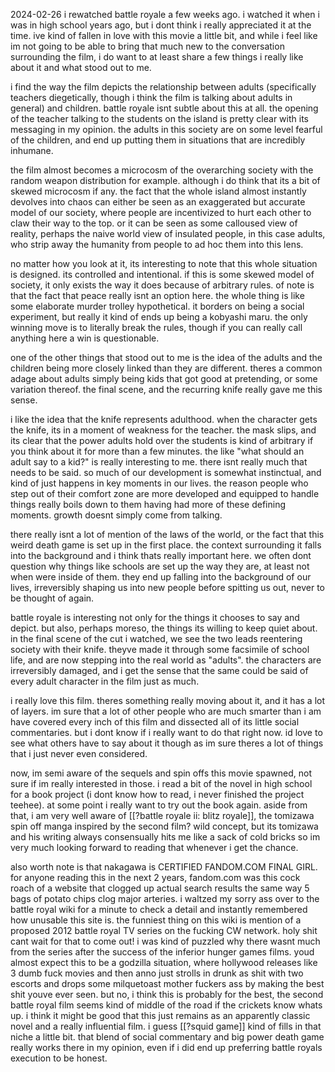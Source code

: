 2024-02-26
i rewatched battle royale a few weeks ago. i watched it when i was in high school years ago, but i dont think i really appreciated it at the time. ive kind of fallen in love with this movie a little bit, and while i feel like im not going to be able to bring that much new to the conversation surrounding the film, i do want to at least share a few things i really like about it and what stood out to me.

i find the way the film depicts the relationship between adults (specifically teachers diegetically, though i think the film is talking about adults in general) and children. battle royale isnt subtle about this at all. the opening of the teacher talking to the students on the island is pretty clear with its messaging in my opinion. the adults in this society are on some level fearful of the children, and end up putting them in situations that are incredibly inhumane.

the film almost becomes a microcosm of the overarching society with the random weapon distribution for example. although i do think that its a bit of skewed microcosm if any. the fact that the whole island almost instantly devolves into chaos can either be seen as an exaggerated but accurate model of our society, where people are incentivized to hurt each other to claw their way to the top. or it can be seen as some calloused view of reality, perhaps the naive world view of insulated people, in this case adults, who strip away the humanity from people to ad hoc them into this lens.

no matter how you look at it, its interesting to note that this whole situation is designed. its controlled and intentional. if this is some skewed model of society, it only exists the way it does because of arbitrary rules. of note is that the fact that peace really isnt an option here. the whole thing is like some elaborate murder trolley hypothetical. it borders on being a social experiment, but really it kind of ends up being a kobyashi maru. the only winning move is to literally break the rules, though if you can really call anything here a win is questionable.

one of the other things that stood out to me is the idea of the adults and the children being more closely linked than they are different. theres a common adage about adults simply being kids that got good at pretending, or some variation thereof. the final scene, and the recurring knife really gave me this sense.

i like the idea that the knife represents adulthood. when the character gets the knife, its in a moment of weakness for the teacher. the mask slips, and its clear that the power adults hold over the students is kind of arbitrary if you think about it for more than a few minutes. the like "what should an adult say to a kid?" is really interesting to me. there isnt really much that needs to be said. so much of our development is somewhat instinctual, and kind of just happens in key moments in our lives. the reason people who step out of their comfort zone are more developed and equipped to handle things really boils down to them having had more of these defining moments. growth doesnt simply come from talking.

there really isnt a lot of mention of the laws of the world, or the fact that this weird death game is set up in the first place. the context surrounding it falls into the background and i think thats really important here. we often dont question why things like schools are set up the way they are, at least not when were inside of them. they end up falling into the background of our lives, irreversibly shaping us into new people before spitting us out, never to be thought of again.

battle royale is interesting not only for the things it chooses to say and depict. but also, perhaps moreso, the things its willing to keep quiet about. in the final scene of the cut i watched, we see the two leads reentering society with their knife. theyve made it through some facsimile of school life, and are now stepping into the real world as "adults". the characters are irreversibly damaged, and i get the sense that the same could be said of every adult character in the film just as much.

i really love this film. theres something really moving about it, and it has a lot of layers. im sure that a lot of other people who are much smarter than i am have covered every inch of this film and dissected all of its little social commentaries. but i dont know if i really want to do that right now. id love to see what others have to say about it though as im sure theres a lot of things that i just never even considered.

now, im semi aware of the sequels and spin offs this movie spawned, not sure if im really interested in those. i read a bit of the novel in high school for a book project (i dont know how to read, i never finished the project teehee). at some point i really want to try out the book again. aside from that, i am very well aware of [[?battle royale ii: blitz royale]], the tomizawa spin off manga inspired by the second film? wild concept, but its tomizawa and his writing always consensually hits me like a sack of cold bricks so im very much looking forward to reading that whenever i get the chance.

also worth note is that nakagawa is CERTIFIED FANDOM.COM FINAL GIRL. for anyone reading this in the next 2 years, fandom.com was this cock roach of a website that clogged up actual search results the same way 5 bags of potato chips clog major arteries. i waltzed my sorry ass over to the battle royal wiki for a minute to check a detail and instantly remembered how unusable this site is. the funniest thing on this wiki is mention of a proposed 2012 battle royal TV series on the fucking CW network. holy shit cant wait for that to come out! i was kind of puzzled why there wasnt much from the series after the success of the inferior hunger games films. youd almost expect this to be a godzilla situation, where hollywood releases like 3 dumb fuck movies and then anno just strolls in drunk as shit with two escorts and drops some milquetoast mother fuckers ass by making the best shit youve ever seen. but no, i think this is probably for the best, the second battle royal film seems kind of middle of the road if the crickets know whats up. i think it might be good that this just remains as an apparently classic novel and a really influential film. i guess [[?squid game]] kind of fills in that niche a little bit. that blend of social commentary and big power death game really works there in my opinion, even if i did end up preferring battle royals execution to be honest.